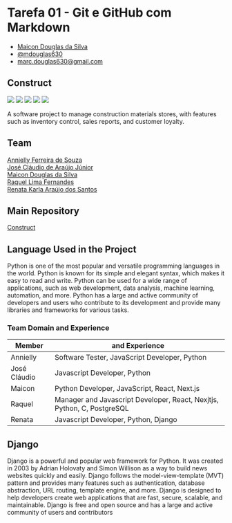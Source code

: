 # Tarefa 01 - Git e GitHub com Markdown
  * [Maicon Douglas da Silva](https://github.com/mdouglas630)
  * [@mdouglas630](https://github.com/mdouglas630)
  * marc.douglas630@gmail.com
  
## Construct
<p>
  <img src="https://img.shields.io/badge/Python-14354C?style=for-the-badge&logo=python&logoColor=white"/>
  <img src="https://img.shields.io/badge/Django-092E20?style=for-the-badge&logo=django&logoColor=green"/>
  <img src="https://img.shields.io/badge/JavaScript-323330?style=for-the-badge&logo=javascript&logoColor=F7DF1E"/>
  <img src="https://img.shields.io/badge/Visual_Studio-5C2D91?style=for-the-badge&logo=visual%20studio&logoColor=white"/>
  <img src="https://img.shields.io/badge/PostgreSQL-316192?style=for-the-badge&logo=postgresql&logoColor=white"/>
</p> 
A software project to manage construction materials stores, with features such as inventory control, sales reports, and customer loyalty.

## Team

[Annielly Ferreira de Souza](https://github.com/Anniellyfs)  
[José Cláudio de Araújo Júnior](https://github.com/ZeClaudio-Jr)  
[Maicon Douglas da Silva](https://github.com/mdouglas630)  
[Raquel Lima Fernandes](https://github.com/fernandesraquel)  
[Renata Karla Araújo dos Santos](https://github.com/renatak12)

## Main Repository
[Construct](https://github.com/renatak12/construct)

## Language Used in the Project
Python is one of the most popular and versatile programming languages in the world. Python is known for its simple and elegant syntax, which makes it easy to read and write. Python can be used for a wide range of applications, such as web development, data analysis, machine learning, automation, and more. Python has a large and active community of developers and users who contribute to its development and provide many libraries and frameworks for various tasks.

### Team Domain and Experience
| Member       | and Experience                                                                                                       |
| ------------ | ----------------------------------------------------------------------------------------------------------------- |
| Annielly     | Software Tester, JavaScript Developer, Python                                                                 |
| José Cláudio | Javascript Developer, Python                                                                                  |
| Maicon       | Python Developer, JavaScript, React, Next.js                                                                         |
| Raquel       | Manager and Javascript Developer, React, Nexjtjs, Python, C, PostgreSQL                                        |  
| Renata       | Javascript Developer, Python, Django                                                                         |

## Django
Django is a powerful and popular web framework for Python. It was created in 2003 by Adrian Holovaty and Simon Willison as a way to build news websites quickly and easily. Django follows the model-view-template (MVT) pattern and provides many features such as authentication, database abstraction, URL routing, template engine, and more. Django is designed to help developers create web applications that are fast, secure, scalable, and maintainable. Django is free and open source and has a large and active community of users and contributors